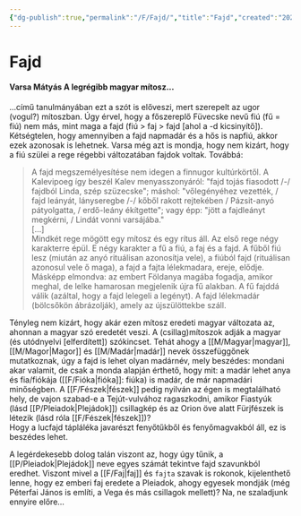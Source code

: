 ```yaml
---
{"dg-publish":true,"permalink":"/F/Fajd/","title":"Fajd","created":"2023-11-10T04:01","updated":"2024-10-25T18:41"}
---
```



# Fajd

#### Varsa Mátyás A legrégibb magyar mítosz...

...című tanulmányában ezt a szót is előveszi, mert szerepelt az ugor (vogul?) mítoszban. Úgy érvel, hogy a főszereplő Füvecske nevű fiú (fű = fiú) nem más, mint maga a fajd (fiú > faj > fajd \[ahol a -d kicsinyítő\]). Kétségtelen, hogy amennyiben a fajd napmadár és a hős is napfiú, akkor ezek azonosak is lehetnek. Varsa még azt is mondja, hogy nem kizárt, hogy a fiú szülei a rege régebbi változatában fajdok voltak. Továbbá:  
> A fajd megszemélyesítése nem idegen a finnugor kultúrkörtől. A Kalevipoeg így beszél Kalev menyasszonyáról: "fajd tojás fiasodott /-/ fajdból Linda, szép szüzecske"; máshol: "vőlegényéhez vezették, / fajd leányát, lányseregbe /-/ kőből rakott rejtekében / Pázsit-anyó pátyolgatta, / erdő-leány ékítgette"; vagy épp: "jött a fajdleányt megkérni, / Lindát vonni varsájába."  
> \[...\]  
> Mindkét rege mögött egy mítosz és egy rítus áll. Az első rege négy karakterre épül. E négy karakter a fű a fiú, a faj és a fajd. A fűből fiú lesz (miután az anyó rituálisan azonosítja vele), a fiúból fajd (rituálisan azonosul vele ő maga), a fajd a fajta lélekmadara, ereje, elődje. Másképp elmondva: az embert Földanya magába fogadja, amikor meghal, de lelke hamarosan megjelenik újra fű alakban. A fű fajddá válik (azáltal, hogy a fajd lelegeli a legényt). A fajd lélekmadár (bölcsőkön ábrázolják), amely az újszülöttekbe száll.  

Tényleg nem kizárt, hogy akár ezen mítosz eredeti magyar változata az, ahonnan a magyar szó eredetét veszi. A (csillag)mítoszok adják a magyar (és utódnyelvi \[elferdített\]) szókincset. Tehát ahogy a [[M/Magyar\|magyar]], [[M/Magor\|Magor]] és [[M/Madár\|madár]] nevek összefüggőnek mutatkoznak, úgy a fajd is lehet olyan madárnév, mely beszédes: mondani akar valamit, de csak a monda alapján érthető, hogy mit: a madár lehet anya és fia/fiókája ([[F/Fióka\|fióka]]: fiúka) is madár, de már napmadári minőségben. A [[F/Fészek\|fészek]] pedig nyilván az égen is megtalálható hely, de vajon szabad-e a Tejút-vulvához ragaszkodni, amikor Fiastyúk (lásd [[P/Pleiadok\|Plejádok]]) csillagkép és az Orion öve alatt Fürjfészek is létezik (lásd róla [[F/Fészek\|fészek]])?  
Hogy a lucfajd tápláléka javarészt fenyőtűkből és fenyőmagvakból áll, ez is beszédes lehet.  

A legérdekesebb dolog talán viszont az, hogy úgy tűnik, a [[P/Pleiadok\|Plejádok]] neve egyes számát tekintve fajd szavunkból eredhet. Viszont mivel a [[F/Faj\|faj]] és `fajta` szavak is rokonok, kijelenthető lenne, hogy ez emberi faj eredete a Pleiadok, ahogy egyesek mondják (még Péterfai János is említi, a Vega és más csillagok mellett)? Na, ne szaladjunk ennyire előre...  